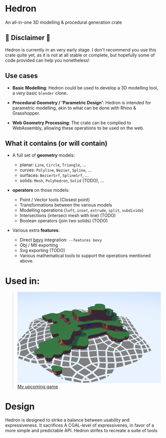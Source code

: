 # Hedron
An all-in-one 3D modelling & procedural generation crate

## 🚧 Disclaimer 🚧
Hedron is currently in an very early stage. 
I don't recommend you use this crate quite yet, as it is not at all stable or complete, 
but hopefully some of code provided can help you nonetheless!

## Use cases
- **Basic Modelling**: Hedron could be used to develop a 3D modelling tool, a very basic `blender` clone.

- **Procedural Geometry / 'Parametric Design'**: Hedron is intended for parametric modelling, akin to what can be done with Rhino & Grasshopper. 

- **Web Geometry Processing**: The crate can be complied to WebAssembly, allowing these operations to be used on the web.

## What it contains (or will contain)
- A full set of **geometry** models:
  - planar: `Line`, `Circle`, `Triangle`, ...
  - curves: `Polyline`, `Bezier`, `Spline`, ...
  - surfaces: `BezierSrf`, `SplineSrf`, ...
  - solids: `Mesh`, `Polyhedron`, `Solid` (TODO), ... 

- **operators** on those models: 
  - Point / Vector tools (Closest point) 
  - Transformations between the various models  
  - Modelling operations (`loft`, `inset`, `extrude`, `split`, `subdivide`) 
  - Intersections (intersect mesh with line) (TODO)
  - Boolean operators (join two solids) (TODO)

- Various extra **features**:
  - Direct [bevy](https://bevyengine.org/) integration: `--features bevy` 
  - Obj / Mtl exporting 
  - Svg exporting (TODO)
  - Various mathematical tools to support the operations mentioned above.

# Used in:
> ![Nothing grabs the attention like some cute graphics](./LOGO.PNG)
> [My upcoming game](https://twitter.com/i_am_feenster/status/1622708645606703104)


# Design 
Hedron is designed to strike a balance between usability and expressiveness. It sacrifices A CGAL-level of expressivenes, in favor of a more simple and predictable API. 
Hedron strifes to recreate a suite of tools 
